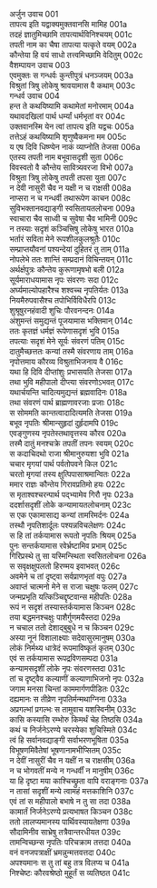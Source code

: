 अर्जुन उवाच	001  
तापत्य इति यद्वाक्यमुक्तवानसि मामिह	001a  
तदहं ज्ञातुमिच्छामि तापत्यार्थविनिश्चयम्	001c  
तपती नाम का चैषा तापत्या यत्कृते वयम्	002a  
कौन्तेया हि वयं साधो तत्त्वमिच्छामि वेदितुम्	002c  
वैशम्पायन उवाच	003  
एवमुक्तः स गन्धर्वः कुन्तीपुत्रं धनञ्जयम्	003a  
विश्रुतां त्रिषु लोकेषु श्रावयामास वै कथाम्	003c  
गन्धर्व उवाच	004  
हन्त ते कथयिष्यामि कथामेतां मनोरमाम्	004a  
यथावदखिलां पार्थ धर्म्यां धर्मभृतां वर	004c  
उक्तवानस्मि येन त्वां तापत्य इति यद्वचः	005a  
तत्तेऽहं कथयिष्यामि शृणुष्वैकमना मम	005c  
य एष दिवि धिष्ण्येन नाकं व्याप्नोति तेजसा	006a  
एतस्य तपती नाम बभूवासदृशी सुता	006c  
विवस्वतो वै कौन्तेय सावित्र्यवरजा विभो	007a  
विश्रुता त्रिषु लोकेषु तपती तपसा युता	007c  
न देवी नासुरी चैव न यक्षी न च राक्षसी	008a  
नाप्सरा न च गन्धर्वी तथारूपेण काचन	008c  
सुविभक्तानवद्याङ्गी स्वसितायतलोचना	009a  
स्वाचारा चैव साध्वी च सुवेषा चैव भामिनी	009c  
न तस्याः सदृशं कञ्चित्त्रिषु लोकेषु भारत	010a  
भर्तारं सविता मेने रूपशीलकुलश्रुतैः	010c  
सम्प्राप्तयौवनां पश्यन्देयां दुहितरं तु ताम्	011a  
नोपलेभे ततः शान्तिं सम्प्रदानं विचिन्तयन्	011c  
अर्थर्क्षपुत्रः कौन्तेय कुरूणामृषभो बली	012a  
सूर्यमाराधयामास नृपः संवरणः सदा	012c  
अर्घ्यमाल्योपहारैश्च शश्वच्च नृपतिर्यतः	013a  
नियमैरुपवासैश्च तपोभिर्विविधैरपि	013c  
शुश्रूषुरनहंवादी शुचिः पौरवनन्दनः	014a  
अंशुमन्तं समुद्यन्तं पूजयामास भक्तिमान्	014c  
ततः कृतज्ञं धर्मज्ञं रूपेणासदृशं भुवि	015a  
तपत्याः सदृशं मेने सूर्यः संवरणं पतिम्	015c  
दातुमैच्छत्ततः कन्यां तस्मै संवरणाय ताम्	016a  
नृपोत्तमाय कौरव्य विश्रुताभिजनाय वै	016c  
यथा हि दिवि दीप्तांशुः प्रभासयति तेजसा	017a  
तथा भुवि महीपालो दीप्त्या संवरणोऽभवत्	017c  
यथार्चयन्ति चादित्यमुद्यन्तं ब्रह्मवादिनः	018a  
तथा संवरणं पार्थ ब्राह्मणावरजाः प्रजाः	018c  
स सोममति कान्तत्वादादित्यमति तेजसा	019a  
बभूव नृपतिः श्रीमान्सुहृदां दुर्हृदामपि	019c  
एवङ्गुणस्य नृपतेस्तथावृत्तस्य कौरव	020a  
तस्मै दातुं मनश्चक्रे तपतीं तपनः स्वयम्	020c  
स कदाचिदथो राजा श्रीमानुरुयशा भुवि	021a  
चचार मृगयां पार्थ पर्वतोपवने किल	021c  
चरतो मृगयां तस्य क्षुत्पिपासाश्रमान्वितः	022a  
ममार राज्ञः कौन्तेय गिरावप्रतिमो हयः	022c  
स मृताश्वश्चरन्पार्थ पद्भ्यामेव गिरौ नृपः	023a  
ददर्शासदृशीं लोके कन्यामायतलोचनाम्	023c  
स एक एकामासाद्य कन्यां तामरिमर्दनः	024a  
तस्थौ नृपतिशार्दूलः पश्यन्नविचलेक्षणः	024c  
स हि तां तर्कयामास रूपतो नृपतिः श्रियम्	025a  
पुनः सन्तर्कयामास रवेर्भ्रष्टामिव प्रभाम्	025c  
गिरिप्रस्थे तु सा यस्मिन्स्थिता स्वसितलोचना	026a  
स सवृक्षक्षुपलतो हिरण्मय इवाभवत्	026c  
अवमेने च तां दृष्ट्वा सर्वप्राणभृतां वपुः	027a  
अवाप्तं चात्मनो मेने स राजा चक्षुषः फलम्	027c  
जन्मप्रभृति यत्किञ्चिद्दृष्टवान्स महीपतिः	028a  
रूपं न सदृशं तस्यास्तर्कयामास किञ्चन	028c  
तया बद्धमनश्चक्षुः पाशैर्गुणमयैस्तदा	029a  
न चचाल ततो देशाद्बुबुधे न च किञ्चन	029c  
अस्या नूनं विशालाक्ष्याः सदेवासुरमानुषम्	030a  
लोकं निर्मथ्य धात्रेदं रूपमाविष्कृतं कृतम्	030c  
एवं स तर्कयामास रूपद्रविणसम्पदा	031a  
कन्यामसदृशीं लोके नृपः संवरणस्तदा	031c  
तां च दृष्ट्वैव कल्याणीं कल्याणाभिजनो नृपः	032a  
जगाम मनसा चिन्तां काममार्गणपीडितः	032c  
दह्यमानः स तीव्रेण नृपतिर्मन्मथाग्निना	033a  
अप्रगल्भां प्रगल्भः स तामुवाच यशस्विनीम्	033c  
कासि कस्यासि रम्भोरु किमर्थं चेह तिष्ठसि	034a  
कथं च निर्जनेऽरण्ये चरस्येका शुचिस्मिते	034c  
त्वं हि सर्वानवद्याङ्गी सर्वाभरणभूषिता	035a  
विभूषणमिवैतेषां भूषणानामभीप्सितम्	035c  
न देवीं नासुरीं चैव न यक्षीं न च राक्षसीम्	036a  
न च भोगवतीं मन्ये न गन्धर्वीं न मानुषीम्	036c  
या हि दृष्टा मया काश्चिच्छ्रुता वापि वराङ्गनाः	037a  
न तासां सदृशीं मन्ये त्वामहं मत्तकाशिनि	037c  
एवं तां स महीपालो बभाषे न तु सा तदा	038a  
कामार्तं निर्जनेऽरण्ये प्रत्यभाषत किञ्चन	038c  
ततो लालप्यमानस्य पार्थिवस्यायतेक्षणा	039a  
सौदामिनीव साभ्रेषु तत्रैवान्तरधीयत	039c  
तामन्विच्छन्स नृपतिः परिचक्राम तत्तदा	040a  
वनं वनजपत्राक्षीं भ्रमन्नुन्मत्तवत्तदा	040c  
अपश्यमानः स तु तां बहु तत्र विलप्य च	041a  
निश्चेष्टः कौरवश्रेष्ठो मुहूर्तं स व्यतिष्ठत	041c  
